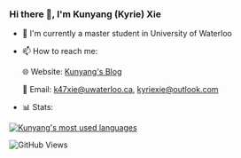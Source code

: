 ### Hi there 👋, I'm Kunyang (Kyrie) Xie

- 🏫 I'm currently a master student in University of Waterloo

- 📫 How to reach me:

  🌐 Website: [Kunyang's Blog](https://kyxie.github.io/en/)

  📩 Email: k47xie@uwaterloo.ca, kyriexie@outlook.com

- 📊 Stats:

<!--   ![Kunyang's GitHub stats](https://github-readme-stats.vercel.app/api?username=Kyxie&count_private=true&show_icons=true) -->

<!-- [![Kunyang's wakatime stats](https://github-readme-stats.vercel.app/api/wakatime?username=Kyxie&hide=CMake,other,git%20config,XML,JSON,Markdown,Bash,MATLAB,TOML,YAML)](https://github.com/anuraghazra/github-readme-stats) -->

[![Kunyang's most used languages](https://github-readme-stats.vercel.app/api/top-langs/?username=Kyxie&hide=VHDL,Makefile,Coq,SystemVerilog,CMake,Pascal,Objective-C&layout=compact)](https://github.com/anuraghazra/github-readme-stats)

  ![GitHub Views](https://komarev.com/ghpvc/?username=Kyxie&style=flat&color=brightgreen&label=VIEWS)
 
